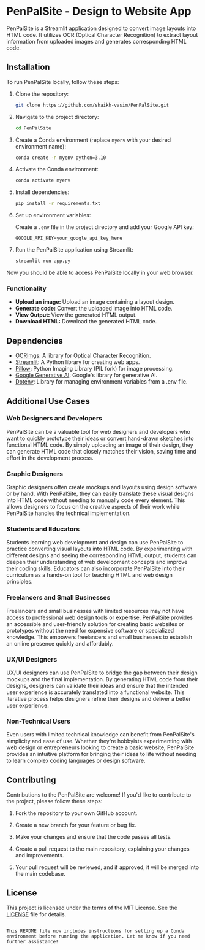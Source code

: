 
# PenPalSite - Design to Website App

PenPalSite is a Streamlit application designed to convert image layouts into HTML code. It utilizes OCR (Optical Character Recognition) to extract layout information from uploaded images and generates corresponding HTML code.

## Installation

To run PenPalSite locally, follow these steps:

1. Clone the repository:

   ```bash
   git clone https://github.com/shaikh-vasim/PenPalSite.git
   ```

2. Navigate to the project directory:

   ```bash
   cd PenPalSite
   ```

3. Create a Conda environment (replace `myenv` with your desired environment name):

   ```bash
   conda create -n myenv python=3.10
   ```

4. Activate the Conda environment:

   ```bash
   conda activate myenv
   ```

5. Install dependencies:

   ```bash
   pip install -r requirements.txt
   ```

6. Set up environment variables:

   Create a `.env` file in the project directory and add your Google API key:

   ```
   GOOGLE_API_KEY=your_google_api_key_here
   ```

7. Run the PenPalSite application using Streamlit:

   ```bash
   streamlit run app.py
   ```

Now you should be able to access PenPalSite locally in your web browser.

### Functionality

- **Upload an image:** Upload an image containing a layout design.
- **Generate code:** Convert the uploaded image into HTML code.
- **View Output:** View the generated HTML output.
- **Download HTML:** Download the generated HTML code.

## Dependencies

- [OCRImgs](https://github.com/ocrimgs/ocr): A library for Optical Character Recognition.
- [Streamlit](https://streamlit.io/): A Python library for creating web apps.
- [Pillow](https://python-pillow.org/): Python Imaging Library (PIL fork) for image processing.
- [Google Generative AI](https://github.com/google/generativeai): Google's library for generative AI.
- [Dotenv](https://github.com/theskumar/python-dotenv): Library for managing environment variables from a .env file.

## Additional Use Cases

### Web Designers and Developers
PenPalSite can be a valuable tool for web designers and developers who want to quickly prototype their ideas or convert hand-drawn sketches into functional HTML code. By simply uploading an image of their design, they can generate HTML code that closely matches their vision, saving time and effort in the development process.

### Graphic Designers
Graphic designers often create mockups and layouts using design software or by hand. With PenPalSite, they can easily translate these visual designs into HTML code without needing to manually code every element. This allows designers to focus on the creative aspects of their work while PenPalSite handles the technical implementation.

### Students and Educators
Students learning web development and design can use PenPalSite to practice converting visual layouts into HTML code. By experimenting with different designs and seeing the corresponding HTML output, students can deepen their understanding of web development concepts and improve their coding skills. Educators can also incorporate PenPalSite into their curriculum as a hands-on tool for teaching HTML and web design principles.

### Freelancers and Small Businesses
Freelancers and small businesses with limited resources may not have access to professional web design tools or expertise. PenPalSite provides an accessible and user-friendly solution for creating basic websites or prototypes without the need for expensive software or specialized knowledge. This empowers freelancers and small businesses to establish an online presence quickly and affordably.

### UX/UI Designers
UX/UI designers can use PenPalSite to bridge the gap between their design mockups and the final implementation. By generating HTML code from their designs, designers can validate their ideas and ensure that the intended user experience is accurately translated into a functional website. This iterative process helps designers refine their designs and deliver a better user experience.

### Non-Technical Users
Even users with limited technical knowledge can benefit from PenPalSite's simplicity and ease of use. Whether they're hobbyists experimenting with web design or entrepreneurs looking to create a basic website, PenPalSite provides an intuitive platform for bringing their ideas to life without needing to learn complex coding languages or design software.

## Contributing

Contributions to the PenPalSite are welcome! If you'd like to contribute to the project, please follow these steps:

1. Fork the repository to your own GitHub account.

2. Create a new branch for your feature or bug fix.

3. Make your changes and ensure that the code passes all tests.

4. Create a pull request to the main repository, explaining your changes and improvements.

5. Your pull request will be reviewed, and if approved, it will be merged into the main codebase.

## License

This project is licensed under the terms of the MIT License. See the [LICENSE](LICENSE) file for details.
```

This README file now includes instructions for setting up a Conda environment before running the application. Let me know if you need further assistance!